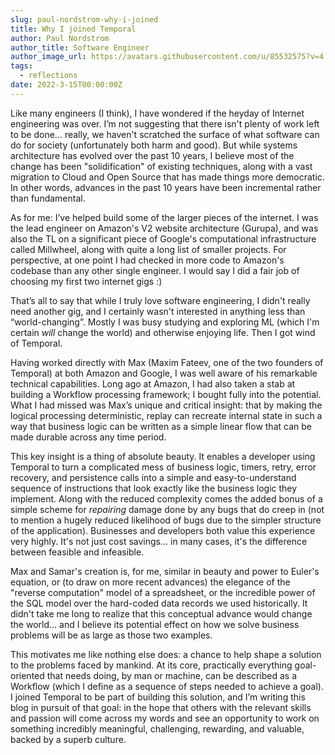 ```yaml
---
slug: paul-nordstrom-why-i-joined
title: Why I joined Temporal
author: Paul Nordstrom
author_title: Software Engineer
author_image_url: https://avatars.githubusercontent.com/u/85532575?v=4
tags:
  - reflections
date: 2022-3-15T00:00:00Z
---
```


<!-- truncate -->

Like many engineers (I think), I have wondered if the heyday of Internet engineering was over.
I’m not suggesting that there isn't plenty of work left to be done... really, we haven't scratched the surface of what software can do for society (unfortunately both harm and good).
But while systems architecture has evolved over the past 10 years, I believe most of the change has been "solidification" of existing techniques, along with a vast migration to Cloud and Open Source that has made things more democratic.
In other words, advances in the past 10 years have been incremental rather than fundamental.

As for me: I’ve helped build some of the larger pieces of the internet. I was the lead engineer on Amazon's V2 website architecture (Gurupa), and was also the TL on a significant piece of Google's computational infrastructure called Millwheel, along with quite a long list of smaller projects.
For perspective, at one point I had checked in more code to Amazon's codebase than any other single engineer.
I would say I did a fair job of choosing my first two internet gigs :)

That’s all to say that while I truly love software engineering, I didn't really need another gig, and I certainly wasn't interested in anything less than “world-changing”.
Mostly I was busy studying and exploring ML (which I'm certain _will_ change the world) and otherwise enjoying life.
Then I got wind of Temporal.

Having worked directly with Max (Maxim Fateev, one of the two founders of Temporal) at both Amazon and Google, I was well aware of his remarkable technical capabilities.
Long ago at Amazon, I had also taken a stab at building a Workflow processing framework; I bought fully into the potential.
What I had missed was Max’s unique and critical insight: that by making the logical processing deterministic, replay can recreate internal state in such a way that business logic can be written as a simple linear flow that can be made durable across any time period.

This key insight is a thing of absolute beauty.
It enables a developer using Temporal to turn a complicated mess of business logic, timers, retry, error recovery, and persistence calls into a simple and easy-to-understand sequence of instructions that look exactly like the business logic they implement.
Along with the reduced complexity comes the added bonus of a simple scheme for _repairing_ damage done by any bugs that do creep in (not to mention a hugely reduced likelihood of bugs due to the simpler structure of the application). Businesses and developers both value this experience very highly.
It's not just cost savings... in many cases, it's the difference between feasible and infeasible.

Max and Samar's creation is, for me, similar in beauty and power to Euler's equation, or (to draw on more recent advances) the elegance of the "reverse computation" model of a spreadsheet, or the incredible power of the SQL model over the hard-coded data records we used historically.
It didn't take me long to realize that this conceptual advance would change the world... and I believe its potential effect on how we solve business problems will be as large as those two examples.

This motivates me like nothing else does: a chance to help shape a solution to the problems faced by mankind.
At its core, practically everything goal-oriented that needs doing, by man or machine, can be described as a Workflow (which I define as a sequence of steps needed to achieve a goal).
I joined Temporal to be part of building this solution, and I’m writing this blog in pursuit of that goal: in the hope that others with the relevant skills and passion will come across my words and see an opportunity to work on something incredibly meaningful, challenging, rewarding, and valuable, backed by a superb culture.
